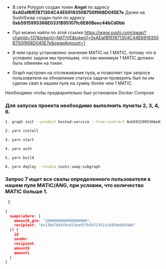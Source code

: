- В сети Polygon создан токен **Angel** по адресу **0xADafBfEf871304C44E6919350B750f968D045E7e**
Далее на SushiSwap создан пулл по адресу **0xb5915995366E0331B95107fc6E80Beec44bCd0bb**

- Пул можно найти по этой ссылке https://www.sushi.com/swap?chainId=137&token0=NATIVE&token1=0xADafBfEf871304C44E6919350B750f968D045E7e&swapAmount=1

- В нем сразу установлено значение MATIC на 1 MATIC, потому что в условиях задачи мы пропишем, что как минимум 1 MATIC должен быть обменян на токен.

- Graph настроен на отслеживание пула, и позволяет при запросе пользователя на обновление статуса задачи проверить был ли им сделан свап в нашем пуле на сумму более чем 1 MATIC.

Необходимо чтобы предварительно был установлен Docker Compose

### Для запуска проекта необходимо выполнить пункты 2, 3, 4, 6.

```bash
1. graph init --product hosted-service --from-contract 0xb5915995366e0331b95107fc6e80beec44bcd0bb --network matic --abi C:\Crypto\Work\Fronk\Tasks\web3_tasks\constants\SushiSwapABI.json Crypt0J0ker/sushi-swap-subgraph

2. yarn install 

3. yarn start

4. yarn auth

5. yarn build

6. yarn deploy --studio sushi-swap-subgraph
```

### Запрос 7 ищет все свапы определенного пользователя в нашем пуле MATIC/ANG, при условии, что количество MATIC больше 1.

7. 
```json
{
  swaps(where: { 
    amount0_gte: "1000000000000000000",
    recipient: "0x13bd78d4f0c615ee97fb5972352a16950e885466"
  }) {
    id
    sender
    recipient
    amount0
    amount1
  }
}
```



